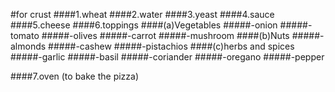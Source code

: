 #for crust
####1.wheat
####2.water
####3.yeast
####4.sauce
####5.cheese
####6.toppings
  ####(a)Vegetables
    #####-onion
    #####-tomato
    #####-olives
    #####-carrot
    #####-mushroom
  ####(b)Nuts
    #####-almonds
    #####-cashew
    #####-pistachios
  ####(c)herbs and spices
    #####-garlic
    #####-basil
    #####-coriander
    #####-oregano
    #####-pepper

####7.oven (to bake the pizza)    